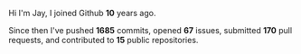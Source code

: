 Hi I'm Jay, I joined Github **10** years ago.

Since then I've pushed **1685** commits, opened **67** issues, submitted **170** pull requests, and contributed to **15** public repositories.
